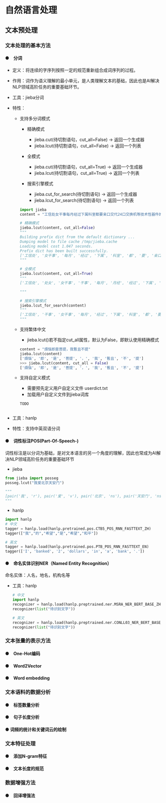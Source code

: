 # 自然语言处理

## 文本预处理

### 文本处理的基本方法

#### ●　分词

* 定义：将连续的字序列按照一定的规范重新组合成词序列的过程。

* 作用：词作为语义理解的最小单元，是人类理解文本的基础，因此也是AI解决NLP领域高阶任务的重要基础环节。

* 工具：jieba分词

* 特性：

  * 支持多分词模式

    * 精确模式
      * jieba.cut(待切割语句，cut_all=False)     ->    返回一个生成器
      * jieba.lcut(待切割语句，cut_all=False)    ->    返回一个列表

    * 全模式
      * jieba.cut(待切割语句，cut_all=True)     ->    返回一个生成器
      * jieba.lcut(待切割语句，cut_all=True)    ->    返回一个列表
    * 搜索引擎模式
      * jieba.cut_for_search(待切割语句)    ->    返回一个生成器
      * jieba.lcut_for_search(待切割语句)    ->    返回一个列表

    ~~~python
    import jieba
    content = "工信处女干事每月经过下属科室都要亲口交代24口交换机等技术性器件的安装工作"
    
    # 精确模式
    jieba.lcut(content, cut_all=False)
    """
    Building prefix dict from the default dictionary ...
    Dumping model to file cache /tmp/jieba.cache
    Loading model cost 1.047 seconds.
    Prefix dict has been built successfully.
    ['工信处', '女干事', '每月', '经过', '下属', '科室', '都', '要', '亲口', '交代', '24', '口', '交换机', '等', '技术性', '器件', '的', '安装', '工作']
    """
    
    # 全模式
    jieba.lcut(content, cut_all=True)
    """
    ['工信处', '处女', '女干事', '干事', '每月', '月经', '经过', '下属', '科室', '都', '要', '亲口', '口交', '交代', '24', '口交', '交换', '交换机', '换机', '等', '技术', '技术性', '性器', '器件', '的', '安装', '安装工', '装工', '工作']
    
    """
    
    # 搜索引擎模式
    jieba.lcut_for_search(content)
    """
    ['工信处', '干事', '女干事', '每月', '经过', '下属', '科室', '都', '要', '亲口', '交代', '24', '口', '交换', '换机', '交换机', '等', '技术', '技术性', '器件', '的', '安装', '工作']
    """
    
    ~~~

    

  * 支持繁体中文

    * jieba.lcut()若不指定cut_all属性，默认为False，即默认使用精确模式

    ~~~python
    content = "煩惱即是菩提，我暫且不提"
    jieba.lcut(content)
    ['煩惱', '即', '是', '菩提', '，', '我', '暫且', '不', '提']
    >>> jieba.lcut(content, cut_all = False)
    ['煩惱', '即', '是', '菩提', '，', '我', '暫且', '不', '提']
    ~~~

  

  * 支持自定义模式

    * 需要预先定义用户自定义文件 userdict.txt
    * 加载用户自定义文件到jieba词库

    ~~~shell
    TODO
    
    
    ~~~

  

* 工具：hanlp

* 特性：支持中英双语分词



#### ●　词性标注POS(Part-Of-Speech-)

词性标注是以分词为基础，是对文本语言的另一个角度的理解，因此也常成为AI解决NLP领域高阶任务的重要基础环节

* jieba

~~~python
from jieba import posseg
posseg.lcut("我爱北京天安门")

"""
[pair('我', 'r'), pair('爱', 'v'), pair('北京', 'ns'), pair('天安门', 'ns')]
"""
~~~

* hanlp

~~~python
import hanlp
# 中文
tagger = hanlp.load(hanlp.pretrained.pos.CTB5_POS_RNN_FASTTEXT_ZH)
tagger(["我","的","希望","是","希望","和平"])

# 英文
tagger = hanlp.load(hanlp.pretrained.pos.PTB_POS_RNN_FASTTEXT_EN)
tagger(['I', 'banked', '2', 'dollars', 'in', 'a', 'bank', '.'])
~~~



#### ●　命名实体识别NER（Named Entity Recognition）

命名实体：人名，地名，机构名等

* 工具：hanlp

  ~~~python
  # 中文
  import hanlp
  recognizer = hanlp.load(hanlp.preptrained.ner.MSRA_NER_BERT_BASE_ZH)
  recognizer(list("待识别文字"))
  
  # 英文
  recognizer = hanlp.load(hanlp.preptrained.ner.CONLL03_NER_BERT_BASE_UNCASED_EN)
  recognizer(list("待识别文字"))
  ~~~

  







### 文本张量的表示方法

#### ●　One-Hot编码



#### ●　Word2Vector



#### ●　Word embedding



### 文本语料的数据分析

#### ●　标签数量分析



#### ●　句子长度分析



#### ●    词频的统计和关键词云的绘制



### 文本特征处理

#### ●　添加N-gram特征



#### ●　文本长度的规范



### 数据增强方法

#### ●　回译增强法



